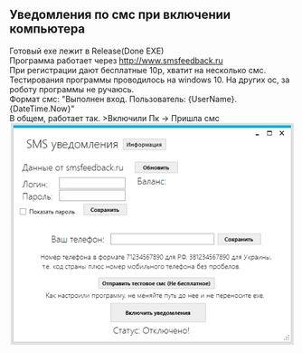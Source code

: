 ﻿## Уведомления по смс при включении компьютера ##

Готовый exe лежит в Release(Done EXE)</br>
Программа работает через http://www.smsfeedback.ru</br>
При регистрации дают бесплатные 10р, хватит на несколько смс.</br>
Тестирования программы проводилось на windows 10. На других ос, за роботу программы не ручаюсь.</br>
Формат смс: "Выполнен вход. Пользователь: {UserName}. {DateTime.Now}"</br>
В общем, работает так. >Включили Пк -> Пришла смс
<img src='p1.PNG'>